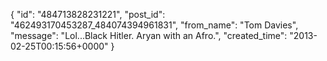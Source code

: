 {
   "id": "484713828231221",
   "post_id": "462493170453287_484074394961831",
   "from_name": "Tom Davies",
   "message": "Lol...Black Hitler.   Aryan with an Afro.",
   "created_time": "2013-02-25T00:15:56+0000"
 }
